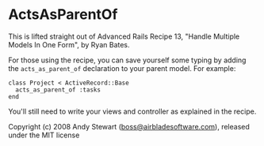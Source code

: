 ActsAsParentOf
==============

This is lifted straight out of Advanced Rails Recipe 13, "Handle Multiple Models In One Form", by Ryan Bates.

For those using the recipe, you can save yourself some typing by adding the `acts_as_parent_of` declaration to your parent model.  For example:

    class Project < ActiveRecord::Base
      acts_as_parent_of :tasks
    end

You'll still need to write your views and controller as explained in the recipe.


Copyright (c) 2008 Andy Stewart (boss@airbladesoftware.com), released under the MIT license
